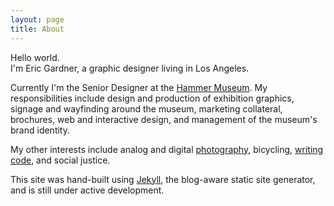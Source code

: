 ```yaml
---
layout: page
title: About
---
```


Hello world.   
I'm Eric Gardner, a graphic designer living in Los Angeles.

Currently I'm the Senior Designer at the [Hammer Museum](http://hammer.ucla.edu). My responsibilities include design and production of exhibition graphics, signage and wayfinding around the museum, marketing collateral, brochures, web and interactive design, and management of the museum's brand identity.

My other interests include analog and digital [photography](https://www.flickr.com/photos/eric-gardner), bicycling, [writing code](https://github.com/egardner), and social justice.

This site was hand-built using [Jekyll](http://jekyllrb.com), the blog-aware static site generator, and is still under active development.
